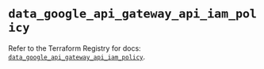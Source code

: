 # `data_google_api_gateway_api_iam_policy`

Refer to the Terraform Registry for docs: [`data_google_api_gateway_api_iam_policy`](https://registry.terraform.io/providers/hashicorp/google-beta/5.26.0/docs/data-sources/google_api_gateway_api_iam_policy).
